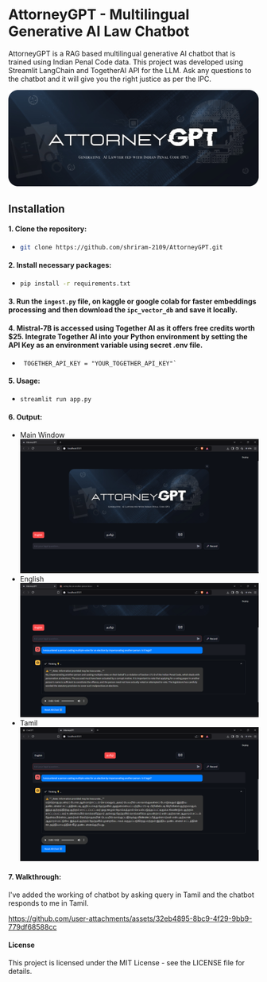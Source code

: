 # AttorneyGPT - Multilingual Generative AI Law Chatbot

AttorneyGPT is a RAG based multilingual generative AI chatbot that is trained using Indian Penal Code data. This project was developed using Streamlit LangChain and TogetherAI API for the LLM. Ask any questions to the chatbot and it will give you the right justice as per the IPC.

![main](https://github.com/shriram-2109/AttorneyGPT/blob/main/images/AttorneyGPTcover.png)

## Installation

#### 1. Clone the repository:
   - ```bash
     git clone https://github.com/shriram-2109/AttorneyGPT.git
     ```
#### 2. Install necessary packages:
   - ```bash
     pip install -r requirements.txt
     ```
#### 3. Run the `ingest.py` file, on kaggle or google colab for faster embeddings processing and then download the `ipc_vector_db` and save it locally.
#### 4. Mistral-7B is accessed using Together AI as it offers free credits worth $25. Integrate Together AI into your Python environment by setting the API Key as an environment variable using secret .env file.
   - ```.env
      TOGETHER_API_KEY = "YOUR_TOGETHER_API_KEY"`
     ```
#### 5. Usage:
  - ```bash
    streamlit run app.py
    ```
#### 6. Output: 
- Main Window
![out1](https://github.com/shriram-2109/AttorneyGPT/blob/main/images/Main_Image.png)
- English
![out2](https://github.com/shriram-2109/AttorneyGPT/blob/main/images/English.png)
- Tamil
![out3](https://github.com/shriram-2109/AttorneyGPT/blob/main/images/Tamil.png)

#### 7. Walkthrough:
I've added the working of chatbot by asking query in Tamil and the chatbot responds to me in Tamil.

https://github.com/user-attachments/assets/32eb4895-8bc9-4f29-9bb9-779df68588cc

#### License

This project is licensed under the MIT License - see the LICENSE file for details.
